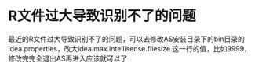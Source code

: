 # R文件过大导致识别不了的问题

最近的R文件过大导致识别不了的问题，可以去修改AS安装目录下的bin目录的idea.properties，改大idea.max.intellisense.filesize 这一行的值，比如9999，
修改完完全退出AS再进入应该就可以了
